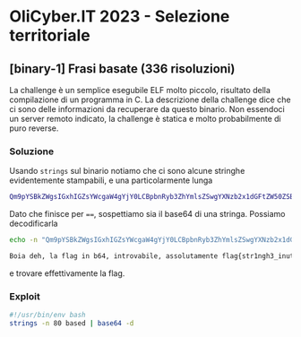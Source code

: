 # OliCyber.IT 2023 - Selezione territoriale

## [binary-1] Frasi basate (336 risoluzioni)

La challenge è un semplice esegubile ELF molto piccolo, risultato della compilazione di un programma in C. La descrizione della challenge dice che ci sono delle informazioni da recuperare da questo binario. Non essendoci un server remoto indicato, la challenge è statica e molto probabilmente di puro reverse.

### Soluzione

Usando `strings` sul binario notiamo che ci sono alcune stringhe evidentemente stampabili, e una particolarmente lunga

```bash
Qm9pYSBkZWgsIGxhIGZsYWcgaW4gYjY0LCBpbnRyb3ZhYmlsZSwgYXNzb2x1dGFtZW50ZSBmbGFne3N0cjFuZ2gzX2ludXQxbDFfZV9kMHYzX3RyMHY0cmwzXzNiM2RhNDYzY2NhZTNhOTVmODMxfQ==
```

Dato che finisce per `==`, sospettiamo sia il base64 di una stringa. Possiamo decodificarla

```bash
echo -n "Qm9pYSBkZWgsIGxhIGZsYWcgaW4gYjY0LCBpbnRyb3ZhYmlsZSwgYXNzb2x1dGFtZW50ZSBmbGFne3N0cjFuZ2gzX2ludXQxbDFfZV9kMHYzX3RyMHY0cmwzXzNiM2RhNDYzY2NhZTNhOTVmODMxfQ==" | base64 -d

Boia deh, la flag in b64, introvabile, assolutamente flag{str1ngh3_inut1l1_e_d0v3_tr0v4rl3_3b3da463ccae3a95f831}
```

e trovare effettivamente la flag.

### Exploit

```bash
#!/usr/bin/env bash
strings -n 80 based | base64 -d

```
